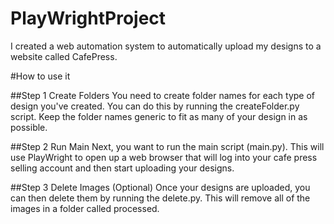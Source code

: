 # PlayWrightProject
I created a web automation system to automatically upload my designs to a website called CafePress.

#How to use it

##Step 1 Create Folders
You need to create folder names for each type of design you've created. You can do this by running the createFolder.py script. Keep the folder names generic to fit as many of your design in as possible.

##Step 2 Run Main
Next, you want to run the main script (main.py). This will use PlayWright to open up a web browser that will log into your cafe press selling account and then start uploading your designs.

##Step 3 Delete Images (Optional)
Once your designs are uploaded, you can then delete them by running the delete.py. This will remove all of the images in a folder called processed.
